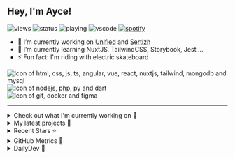 ## Hey, I'm Ayce!
![views](https://komarev.com/ghpvc/?username=Ayce45)
![status](https://nocache.advaith.workers.dev?url=https://img.shields.io/endpoint?url=https://dev.discordprofiles.me/api/badge/status/538785123987095556?simple=true)
![playing](https://nocache.advaith.workers.dev?url=https://img.shields.io/endpoint?url=https://dev.discordprofiles.me/api/badge/playing/538785123987095556)
![vscode](https://nocache.advaith.workers.dev?url=https://img.shields.io/endpoint?url=https://dev.discordprofiles.me/api/badge/vscode/538785123987095556)
[![spotify](https://nocache.advaith.workers.dev?url=https://img.shields.io/endpoint?url=https://dev.discordprofiles.me/api/badge/spotify/538785123987095556)](https://dev.discordprofiles.me/openspotify/538785123987095556)

- 🔭 I’m currently working on <a href="https://link-u.nified.com/">Unified</a> and <a href="https://sertizh.fr/">Sertizh</a>
- 🌱 I’m currently learning NuxtJS, TailwindCSS, Storybook, Jest ...
- ⚡ Fun fact: I'm riding with electric skateboard

<div>
  <img src="https://skillicons.dev/icons?i=html,css,js,ts,angular,vue,react,nuxtjs,tailwind,mongodb,mysql" alt="Icon of html, css, js, ts, angular, vue, react, nuxtjs, tailwind, mongodb and mysql">
</div>
<div>
  <img src="https://skillicons.dev/icons?i=nodejs,php,py,dart" alt="Icon of nodejs, php, py and dart">
</div>
<div>
  <img src="https://skillicons.dev/icons?i=git,dart,docker,figma" alt="Icon of git, docker and figma">
</div>

<hr>

<details>
  <summary>Check out what I'm currently working on 👷</summary>
  

- [Ayce45/gmail-pop3-auto-refresh](https://github.com/Ayce45/gmail-pop3-auto-refresh) - Chrome/Firefox extension to refresh unlimited POP3 email accounts of Gmail with a frequency of one minute for free. (1 week ago)
- [Ayce45/Ayce45.github.io](https://github.com/Ayce45/Ayce45.github.io) - My personal website (1 month ago)
- [Ayce45/.github](https://github.com/Ayce45/.github) - .github template (1 month ago)
- [Ayce45/bookmark-landing-page](https://github.com/Ayce45/bookmark-landing-page) - Landing page challenge (2 months ago)
- [Ayce45/surf-report](https://github.com/Ayce45/surf-report) - Surf report based on stormglass API (3 months ago)
</details>

<details>
  <summary>My latest projects 🌱</summary>
  

- [Ayce45/.github](https://github.com/Ayce45/.github) - .github template
- [Ayce45/bookmark-landing-page](https://github.com/Ayce45/bookmark-landing-page) - Landing page challenge
- [Ayce45/rock-paper-scissors](https://github.com/Ayce45/rock-paper-scissors) - Simple rock paper scissors in vuejs and tailwindcss
- [Ayce45/speed-module-stpbb](https://github.com/Ayce45/speed-module-stpbb) - Speed module for stpbb demo
- [Ayce45/sunnyside-agency-landing-page](https://github.com/Ayce45/sunnyside-agency-landing-page) - Landing page challenge
</details>

<details>
  <summary>Recent Stars ⭐</summary>
  

- [mathieucollet/decentralized-steam](https://github.com/mathieucollet/decentralized-steam) -  (1 day ago)
- [ngneat/falso](https://github.com/ngneat/falso) - All the Fake Data for All Your Real Needs 🙂 (6 days ago)
- [tandpfun/skill-icons](https://github.com/tandpfun/skill-icons) - Showcase your skills on your Github readme or resumé with ease ✨ (2 weeks ago)
- [lowlighter/metrics](https://github.com/lowlighter/metrics) - 📊 An infographics generator with 30&#43; plugins and 200&#43; options to display stats about your GitHub account and render them as SVG, Markdown, PDF or JSON! (1 month ago)
- [Ayce45/gmail-pop3-auto-refresh](https://github.com/Ayce45/gmail-pop3-auto-refresh) - Chrome/Firefox extension to refresh unlimited POP3 email accounts of Gmail with a frequency of one minute for free. (1 month ago)
</details>

<details>
  <summary>GitHub Metrics 🌊</summary>
  
  <img align="center" src="/github-metrics.svg" alt="Metrics" width="400">
</details>

<details>
  <summary>DailyDev 📖</summary>
  
  <a href="https://app.daily.dev/Ayce"><img src="https://api.daily.dev/devcards/6f27abf04ef249b1a106e3ddb7e7cda4.png?r=tkh" width="400" alt="Evan JUGE's Dev Card"/></a>
</details>
